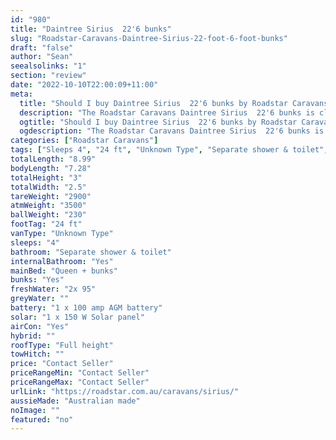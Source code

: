 ```yaml
---
id: "980"
title: "Daintree Sirius  22'6 bunks"
slug: "Roadstar-Caravans-Daintree-Sirius-22-foot-6-foot-bunks"
draft: "false"
author: "Sean"
seealsolinks: "1"
section: "review"
date: "2022-10-10T22:00:09+11:00"
meta:
  title: "Should I buy Daintree Sirius  22'6 bunks by Roadstar Caravans?"
  description: "The Roadstar Caravans Daintree Sirius  22'6 bunks is classed as Unknown Type, and sleeps 4 people. It is Australian made and comes in at 24 ft. It generally has Separate shower & toilet."
  ogtitle: "Should I buy Daintree Sirius  22'6 bunks by Roadstar Caravans?"
  ogdescription: "The Roadstar Caravans Daintree Sirius  22'6 bunks is classed as Unknown Type, and sleeps 4 people. It is Australian made and comes in at 24 ft. It generally has Separate shower & toilet."
categories: ["Roadstar Caravans"]
tags: ["Sleeps 4", "24 ft", "Unknown Type", "Separate shower & toilet", "Full height", "Price Unknown", "Australian made"]
totalLength: "8.99"
bodyLength: "7.28"
totalHeight: "3"
totalWidth: "2.5"
tareWeight: "2900"
atmWeight: "3500"
ballWeight: "230"
footTag: "24 ft"
vanType: "Unknown Type"
sleeps: "4"
bathroom: "Separate shower & toilet"
internalBathroom: "Yes"
mainBed: "Queen + bunks"
bunks: "Yes"
freshWater: "2x 95"
greyWater: ""
battery: "1 x 100 amp AGM battery"
solar: "1 x 150 W Solar panel"
airCon: "Yes"
hybrid: ""
roofType: "Full height"
towHitch: ""
price: "Contact Seller"
priceRangeMin: "Contact Seller"
priceRangeMax: "Contact Seller"
urlLink: "https://roadstar.com.au/caravans/sirius/"
aussieMade: "Australian made"
noImage: ""
featured: "no"
---
```

